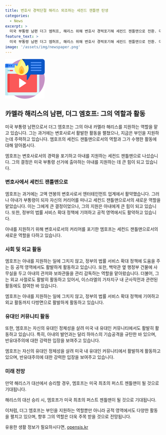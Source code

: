 ```yaml
---
title: 변호사 경력단절 해리스 외조하는 세컨드 잰틀맨 탄생
categories:
  - News
excerpt: >
  미국 부통령 남편 더그 엠허프, 해리스 위해 변호사 경력포기해 세컨드 젠틀맨으로 전환. 대통령 후보 지원 도전, 공적 영역에서 외조 활동 지속. 한국 방문 경험과 유대인 정체성으로 활발한 활동. 해리스 승리하면 최초 퍼스트 젠틀맨 될 전망.
feature_text: >
  미국 부통령 남편 더그 엠허프, 해리스 위해 변호사 경력포기해 세컨드 젠틀맨으로 전환. 대통령 후보 지원 도전, 공적 영역에서 외조 활동 지속. 한국 방문 경험과 유대인 정체성으로 활발한 활동. 해리스 승리하면 최초 퍼스트 젠틀맨 될 전망.
image: '/assets/img/newspaper.png'
---
```


<p><img src="/assets/img/news.png" alt="rentncar 속보" /></p>

<h2 data-ke-size="size26">카멜라 해리스의 남편, 더그 엠호프: 그의 역할과 활동</h2>

<p>미국 부통령 남편으로서 더그 엠호프는 그의 아내 카멜라 해리스를 지원하는 역할을 맡고 있습니다. 그는 과거에는 변호사로서 활발한 활동을 펼쳤으나, 지금은 부인을 지원하는데 주력하고 있습니다. 엠호프의 세컨드 잰틀맨으로서의 역할과 그가 수행한 활동에 대해 알아봅시다.</p>

<p data-ke-size="size16">엠호프는 변호사로서의 경력을 포기하고 아내를 지원하는 세컨드 잰틀맨으로 나섰습니다. 그의 결정은 미국 부통령 선거에 출마하는 아내를 지원하는 데 큰 힘이 되고 있습니다.</p>

<h3><b>변호사에서 세컨드 잰틀맨으로</b></h3>

<p>엠호프는 과거에는 고액 연봉의 변호사로서 엔터테인먼트 업계에서 활약했습니다. 그러나 아내가 부통령이 되자 자신의 커리어를 떠나고 세컨드 잰틀맨으로서의 새로운 역할을 맡았습니다. 이는 그에게 큰 결정이었으나, 그의 지원은 아내에게 큰 힘이 되고 있습니다. 또한, 정부의 법률 서비스 확대 정책에 기여하고 공적 영역에서도 활약하고 있습니다.</p>

<p data-ke-size="size16">아내를 지원하기 위해 변호사로서의 커리어를 포기한 엠호프는 세컨드 잰틀맨으로서의 새로운 역할을 다하고 있습니다.</p>

<h3><b>사회 및 외교 활동</b></h3>

<p>엠호프는 아내를 지원하는 일에 그치지 않고, 정부의 법률 서비스 확대 정책에 도움을 주는 등 공적 영역에서도 활발하게 활동하고 있습니다. 또한, 백악관 옆 행정부 건물에 사무실을 두고 아내의 관저와 보좌관들을 관리 감독하는 역할을 맡아왔습니다. 더불어, 그는 외교 사절로도 활발히 활동하고 있어서, 이스라엘의 가자지구 내 군사작전과 관련된 활동에도 참여한 바 있습니다.</p>

<p data-ke-size="size16">엠호프는 아내를 지원하는 일에 그치지 않고, 정부의 법률 서비스 확대 정책에 기여하고 외교 활동까지 다방면으로 활발하게 활동하고 있습니다.</p>

<h3><b>유대인 커뮤니티 활동</b></h3>

<p>또한, 엠호프는 자신의 유대인 정체성을 살려 미국 내 유대인 커뮤니티에서도 활발히 활동하고 있습니다. 특히, 아내의 발언과는 달리 하마스의 기습공격을 규탄한 바 있으며, 반유대주의에 대한 강력한 입장을 보여주고 있습니다.</p>

<p data-ke-size="size16">엠호프는 자신의 유대인 정체성을 살려 미국 내 유대인 커뮤니티에서 활발하게 활동하고 있으며, 반유대주의에 대한 강력한 입장을 보여주고 있습니다.</p>

<h3><b>미래 전망</b></h3>

<p>만약 해리스가 대선에서 승리할 경우, 엠호프는 미국 최초의 퍼스트 젠틀맨이 될 것으로 기대됩니다.</p>

<p data-ke-size="size16">해리스의 대선 승리 시, 엠호프가 미국 최초의 퍼스트 젠틀맨이 될 것으로 기대됩니다.</p>

<p>이처럼, 더그 엠호프는 부인을 지원하는 역할뿐만 아니라 공적 영역에서도 다양한 활동을 펼치고 있으며, 향후 그의 역할은 더욱 주목 받을 것으로 전망됩니다.</p>
유용한 생활 정보가 필요하시다면, <a href="https://opensis.kr" rel="dofollow">opensis.kr</a>


